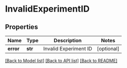 # InvalidExperimentID

## Properties
Name | Type | Description | Notes
------------ | ------------- | ------------- | -------------
**error** | **str** | Invalid Experiment ID | [optional] 

[[Back to Model list]](../README.md#documentation-for-models) [[Back to API list]](../README.md#documentation-for-api-endpoints) [[Back to README]](../README.md)

